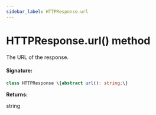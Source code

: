 ```yaml
---
sidebar_label: HTTPResponse.url
---
```


# HTTPResponse.url() method

The URL of the response.

#### Signature:

```typescript
class HTTPResponse \{abstract url(): string;\}
```

**Returns:**

string
